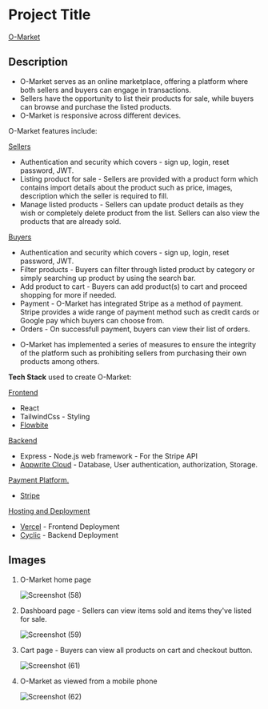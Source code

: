 # Project Title
[O-Market](https://online-marketplace-sepia.vercel.app/home)

## Description
- O-Market serves as an online marketplace, offering a platform where both sellers and buyers can engage in transactions.
- Sellers have the opportunity to list their products for sale, while buyers can browse and purchase the listed products.
- O-Market is responsive across different devices.
  
O-Market features include:

<ins>Sellers</ins>
- Authentication and security which covers - sign up, login, reset password, JWT.
- Listing product for sale - Sellers are provided with a product form which contains import details about the product such as price, images, description which the seller is required to fill.
- Manage listed products - Sellers can update product details as they wish or completely delete product from the list. Sellers can also view the products that are already sold.
  
<ins>Buyers</ins>
- Authentication  and security which covers - sign up, login, reset password, JWT.
- Filter products - Buyers can filter through listed product by category or simply searching up product by using the search bar.
- Add product to cart - Buyers can add product(s) to cart and proceed shopping for more if needed.
- Payment - O-Market has integrated Stripe as a method of payment. Stripe provides a wide range of payment method such as credit cards or Google pay which buyers can choose from.
- Orders - On successfull payment, buyers can view their list of orders.

* O-Market has implemented a series of measures to ensure the integrity of the platform such as prohibiting sellers from purchasing their own products among others.


**Tech Stack**  used to create O-Market:

<ins>Frontend</ins>
* React
* TailwindCss - Styling
* [Flowbite](https://flowbite.com/)

<ins>Backend</ins>
* Express - Node.js web framework - For the Stripe API
* [Appwrite Cloud](https://appwrite.io/) - Database, User authentication, authorization, Storage. 

<ins>Payment Platform.</ins>
* [Stripe](https://stripe.com/)

<ins>Hosting and Deployment</ins>
* [Vercel](https://vercel.com) - Frontend Deployment
* [Cyclic](https://www.cyclic.sh/) - Backend Deployment

## Images

1. O-Market home page

   ![Screenshot (58)](https://github.com/MunBrian/online-marketplace/assets/63002200/cdeb9a4c-5099-4c2a-a242-d79681e48686)

2. Dashboard page - Sellers can view items sold and items they've listed for sale.
   
   ![Screenshot (59)](https://github.com/MunBrian/online-marketplace/assets/63002200/b383401f-c42a-4e30-8a9d-4414a3e03218)

3. Cart page - Buyers can view all products on cart and checkout button.

   ![Screenshot (61)](https://github.com/MunBrian/online-marketplace/assets/63002200/f7102842-3c6a-4111-a2b3-bd129b487667)

4. O-Market as viewed from a mobile phone
   
    ![Screenshot (62)](https://github.com/MunBrian/online-marketplace/assets/63002200/a5585ea9-0186-4670-a304-2b048a64a829)


